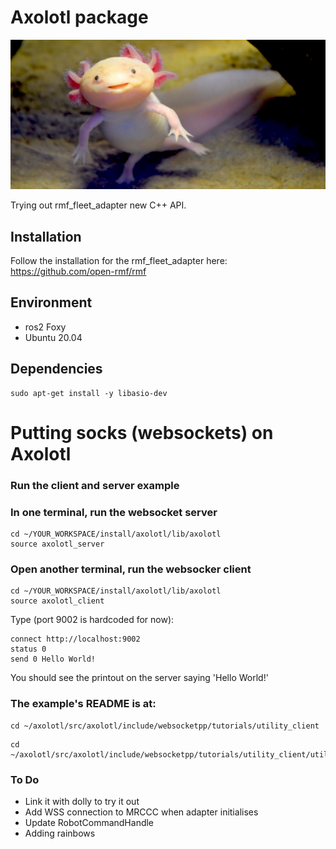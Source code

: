 # Axolotl package
![Cute Photo](resources/axolotl.jpg)

Trying out rmf_fleet_adapter new C++ API.

## Installation
Follow the installation for the rmf_fleet_adapter here:
https://github.com/open-rmf/rmf
## Environment
- ros2 Foxy
- Ubuntu 20.04

## Dependencies
```
sudo apt-get install -y libasio-dev
```
# Putting socks (websockets) on Axolotl
### Run the client and server example

### In one terminal, run the websocket server
```
cd ~/YOUR_WORKSPACE/install/axolotl/lib/axolotl
source axolotl_server
```
### Open another terminal, run the websocker client
```
cd ~/YOUR_WORKSPACE/install/axolotl/lib/axolotl
source axolotl_client
```
Type (port 9002 is hardcoded for now):
```
connect http://localhost:9002
status 0
send 0 Hello World!
```
You should see the printout on the server saying 'Hello World!'
### The example's README is at:
```
cd ~/axolotl/src/axolotl/include/websocketpp/tutorials/utility_client 
```
```
cd ~/axolotl/src/axolotl/include/websocketpp/tutorials/utility_client/utility_server
```   
### To Do
- Link it with dolly to try it out
- Add WSS connection to MRCCC when adapter initialises
- Update RobotCommandHandle
- Adding rainbows

